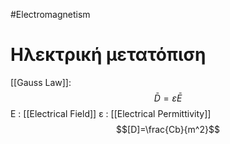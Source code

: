 #Electromagnetism 
# Ηλεκτρική μετατόπιση
[[Gauss Law]]:
$$\bar{D}=ε\bar{E}$$
E : [[Electrical Field]]
ε : [[Electrical Permittivity]]
$$[D]=\frac{Cb}{m^2}$$